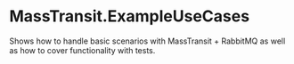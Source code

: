 # MassTransit.ExampleUseCases

Shows how to handle basic scenarios with MassTransit + RabbitMQ as well as how to cover functionality with tests.
